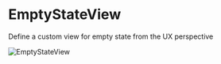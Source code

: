 # EmptyStateView
Define a custom view for empty state from the UX perspective


![EmptyStateView](https://www.dropbox.com/s/2dth3irrh8voage/emptyState.png?dl=1)